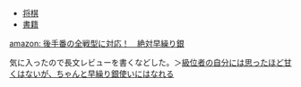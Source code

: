- [将棋](%E5%B0%86%E6%A3%8B)
- [書籍](%E6%9B%B8%E7%B1%8D)

[amazon: 後手番の全戦型に対応！　絶対早繰り銀](https://amzn.to/3yZmLhZ)

気に入ったので長文レビューを書くなどした。＞[級位者の自分には思ったほど甘くはないが、ちゃんと早繰り銀使いにはなれる](https://www.amazon.co.jp/gp/customer-reviews/R26TIBVOH5MXL5/ref=cm_cr_dp_d_rvw_ttl?ie=UTF8&ASIN=4839985480)